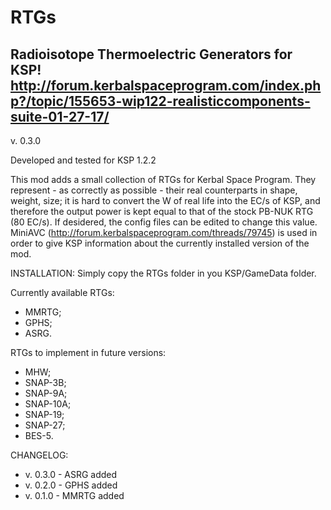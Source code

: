 # RTGs
Radioisotope Thermoelectric Generators for KSP!
http://forum.kerbalspaceprogram.com/index.php?/topic/155653-wip122-realisticcomponents-suite-01-27-17/
---------------------------------------------------
v. 0.3.0

Developed and tested for KSP 1.2.2

This mod adds a small collection of RTGs for Kerbal Space Program. They represent - as correctly as possible - their real counterparts in shape, weight, size; it is hard to convert the W of real life into the EC/s of KSP, and therefore the output power is kept equal to that of the stock PB-NUK RTG (80 EC/s). If desidered, the config files can be edited to change this value.
MiniAVC (http://forum.kerbalspaceprogram.com/threads/79745) is used in order to give KSP information about the currently installed version of the mod.

INSTALLATION:
Simply copy the RTGs folder in you KSP/GameData folder.

Currently available RTGs:

- MMRTG;
- GPHS;
- ASRG.

RTGs to implement in future versions:

- MHW;
- SNAP-3B;
- SNAP-9A;
- SNAP-10A;
- SNAP-19;
- SNAP-27;
- BES-5.

CHANGELOG:

- v. 0.3.0 - ASRG added
- v. 0.2.0 - GPHS added
- v. 0.1.0 - MMRTG added
